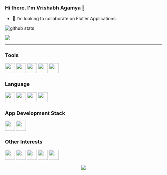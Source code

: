 ### Hi there. I'm Vrishabh Agamya 👋

- 👯 I’m looking to collaborate on Flutter Applications.

<!--
**cyber-venom003/cyber-venom003** is a ✨ _special_ ✨ repository because its `README.md` (this file) appears on your GitHub profile.

Here are some ideas to get you started:

- 🔭 I’m currently working on ...
- 🤔 I’m looking for help with ...
- 💬 Ask me about ...
- 📫 How to reach me: ...
- 😄 Pronouns: ...
- ⚡ Fun fact: ...
-->

<img src="https://github-readme-stats.vercel.app/api/?username=mysterio0801&show_icons=true&theme=gotham" alt="github stats"/>



<a href="https://github.com/mysterio0801/github-readme-stats"><img align="center" src="https://github-readme-stats.vercel.app/api/top-langs/?username=mysterio0801&layout=compact&theme=gotham" /></a>


<hr/>

### Tools
<img align="left" height="32" width="32" src="https://cdn.jsdelivr.net/npm/simple-icons@v3/icons/visualstudiocode.svg" />
<img align="left" height="32" width="32" src="https://cdn.jsdelivr.net/npm/simple-icons@v3/icons/androidstudio.svg" />
<img align="left" height="32" width="32" src="https://cdn.jsdelivr.net/npm/simple-icons@v3/icons/linux.svg" />
<img align="left" height="32" width="32" src="https://cdn.jsdelivr.net/npm/simple-icons@v3/icons/git.svg" />
<img align="left" height="32" width="32" src="https://cdn.jsdelivr.net/npm/simple-icons@v3/icons/github.svg" />

<br/>
<br/>

### Language
<img align="left" height="32" width="32" src="https://cdn.jsdelivr.net/npm/simple-icons@v3/icons/c.svg" />
<img align="left" height="32" width="32" src="https://cdn.jsdelivr.net/npm/simple-icons@v3/icons/cplusplus.svg" />
<img align="left" height="32" width="32" src="https://cdn.jsdelivr.net/npm/simple-icons@v3/icons/dart.svg" />
<img align="left" height="32" width="32" src="https://cdn.jsdelivr.net/npm/simple-icons@v3/icons/flutter.svg" />

<br/>
<br/>


### App Development Stack
<img align="left" height="32" width="32" src="https://cdn.jsdelivr.net/npm/simple-icons@v3/icons/flutter.svg" />
<img align="left" height="32" width="32" src="https://cdn.jsdelivr.net/npm/simple-icons@v3/icons/firebase.svg" />


<br/>
<br/>

### Other Interests


<img align="left" height="32" width="32" src="https://cdn.jsdelivr.net/npm/simple-icons@v3/icons/adobexd.svg" />
<img align="left" height="32" width="32" src="https://cdn.jsdelivr.net/npm/simple-icons@3.7.0/icons/adobeillustrator.svg" />
<img align="left" height="32" width="32" src="https://cdn.jsdelivr.net/npm/simple-icons@3.7.0/icons/adobephotoshop.svg" />
<img align="left" height="32" width="32" src="https://cdn.jsdelivr.net/npm/simple-icons@3.7.0/icons/adobepremierepro.svg" />
<img align="left" height="32" width="32" src="https://cdn.jsdelivr.net/npm/simple-icons@3.7.0/icons/figma.svg" />


<br/>
<br/>

<p align="center">

<img src="https://visitor-badge.laobi.icu/badge?page_id=mysterio0801.mysterio0801" />

</p>
